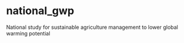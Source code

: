 # national_gwp
National study for sustainable agriculture management to lower global warming potential
